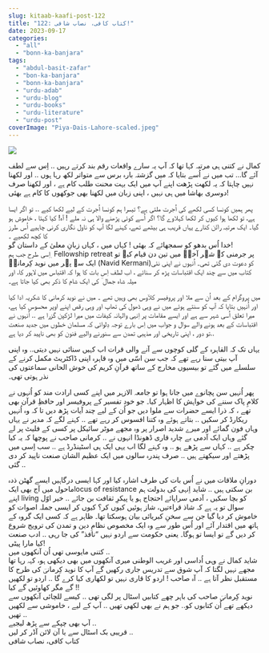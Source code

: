 ```yaml
---
slug: kitaab-kaafi-post-122
title: "122: کتاب کافی، نصاب شافی!"
date: 2023-09-17
categories: 
  - "all"
  - "bonn-ka-banjara"
tags: 
  - "abdul-basit-zafar"
  - "bon-ka-banjara"
  - "bonn-ka-banjara"
  - "urdu-adab"
  - "urdu-blog"
  - "urdu-books"
  - "urdu-literature"
  - "urdu-post"
coverImage: "Piya-Dais-Lahore-scaled.jpeg"
---
```


![](images/Piya-Dais-Lahore-300x169.jpeg)

کمال نے کتنی ہی مرتبہ کہا تھا کہ آپ یہ سارے واقعات رقم بند کرتے رہیں .. اِس سے لطف آئے گا… تب میں نے اُسے بتایا کہ میں گزشتہ بارہ برس سے متواتر لکھ رہا ہوں .. اور لکھنا نہیں چاہتا کہ یہ لکھت پڑھت اپنے آپ میں ایک بہت محنت طلب کام ہے ، اور لکھنا صرف دوسری بھاشا میں ہی نہیں ، اپنی زبان میں لکھنا بھی جوکھوں کا کام ہے بھئی!

پھر ہمیں کونسا کسی لکھے کی اُجرت ملتی ہے؟ تیسرا ہم کونسا اُجرت کے لیے لکھا کیے .. تو اگر ایسا ہے، تو لکھا ہوا کیوں کر لکھا کہلاوے گا؟ اگر اُسے کوئی پڑھنے والا ہی نہ ملے ! آہ! کیا کہتا ، خاموش ہو گیا۔ ایک مرتبہ رائؔن کنارے یہاں قریب ہی بیٹھے تھے، کہنے لگا آپ کو ناول نگاری کرنی چاہیے اُس طرز کا کچھ لکھیے ۔  
خدا اُس بدھو کو سمجھائے کہ بھئی ! کہاں میں ، کہاں زبانِ معلیٰ کے داستان گو!  
اِسی طرح جب ہم ٖ Fellowship retreat پر جرمنی کے شہر آخنؔ میں تین دن قیام کیے تو ایک سہ پہر میں نوید کِرمانیؔ (Navid Kermani)کو دعوت دی گئی تھی۔ اُنہوں نے اپنی نئی کتاب میں سے چند ایک اقتباسات پڑھ کر سنائے ، اب لطف اِس بات کا ہوا کہ اقتباس میں لاہور کا، اور میلہ شاہ جمال ؔ کی ایک شام کا ذکر بھی کیا جاتا ہے۔

میں پروگرام کے بعد اُن سے ملا اور پروفیسر کلاؔوس بھی وہیں تھے ۔ میں نے نوید کرمانی کا شکریہ ادا کیا اور اُنہیں بتایا کہ آپ کو سنتے ہوئے میں نے وہی ڈھول کی تھاپ اور وہی رقص اپنے اوپر محسوس کیا ہے، میرا تعلق اُسی شہر سے ہے اور ایسے مقامات پر اِنہی والہانہ کیفات میں میرا لڑکپن گزرا ہے .. اُنہوں نے اقتباسات کے بعد ہونے والے سوال و جواب میں اِس بارے توجہ دِلوائی کہ مسلمان خطوں میں جدید صنعت تو دور ، اپنی تاریخی اور مذہبی تمدن سے سنورنے والیے فنون کو بھی ناپید کر دیا ہے..

یہاں تک کہ القاہرہ کے گلی کوچوں سے آنے والی قرات اب کہیں سنائی نہیں دیتی.. وہ اپنی آپ بیتی سنا رہے تھے کہ جب سن اسّی میں وہ قاہرہ اپنی ڈاکٹریٹ مکمل کرنے کے سلسلے میں گئے تو بیسیوں مخارج کے ساتھ قرآنِ کریم کی خوش الحانی سماعتوں کی نذر ہوتی تھی۔

پھر اُنہیں سن پچانوے میں جانا ہوا تو جامعہ الازہر میں اپنے کسی ارادت مند کو اُنہوں نے کلامِ پاک سننے کی خواہش کا اظہار کیا۔ جو خود تفسیر کے پروفیسر اور حافظِ قرآن بھی تھے ، کہ ذرا ایسے حضرات سے ملوا دیں جو اُن کے لیے چند آیات پڑھ دیں تا کہ وہ اُنہیں ریکارڈ کر سکیں .. بتاتے ہوئے وہ کتنا افسوس کر رہے تھے .. کہنے لگے کہ مدیر نے یہاں وہاں فون گمائے اور میرے شدید اصرار پر وہ مجھے موٹر سائیکل پر کسی کے فلیٹ پر لے گئے وہاں ایک آدمی بے چارہ قاری ڈھونڈا انہوں نے .. کرمانی صاحب نے پوچھا کہ یہ کیا چکر ہے .. کہاں سے پڑھے ہو .. وہ کہنے لگا اب یہی ایک ہی اسٹینڈرڈ ہے .. سب اِسی میں پڑھتے اور سیکھتے ہیں .. صرف پندرہ سالوں میں ایک عظیم الشان صنعت ناپید کر دی گئی ..

دورانِ ملاقات میں نے اُس بات کی طرف اشارہ کیا اور کہا ایسی درگاہیں ایسے گھٹن ذدہ ماحول میں آج بھی ایکlocus of resistance بن سکتی ہیں .. شاید اِنہی کی بدولت ہم اپنے living کو بچا سکیں ، آدمی سراپائے احتجاج ہو یا پیکرِ ثقافت بن جائے .. خیر اوّل سوال تو یہ ہے کہ شاذ قراءتیں، شاز ہوئیں کیوں کر؟ کیوں کر ایسی جملہ اصوات کو خاموش کر دیا گیا جن سے سخنِ کبریائی بیان ہوسکتا تھا۔ ظاہر ہے کہ کسی ایک گروہ کے ہاتھ میں اقتدار آئے اور اُس طور سے وہ ایک مخصوص نظامِ دین و تمدن کی ترویج شروع کر دیں گے تو ایسا تو ہوگا۔ یعنی حکومت سے اردو نہیں “نافذ” کی جا رہی .. ادب صنعت کیا مارا پیٹی!  
کتنی مایوسی تھی اُن آنکھوں میں ..  
شاید کمال نے وہی اُداسی اور غریب الوطنی میری آنکھوں میں بھی دیکھی ہو، کہہ رہا تھا مجھے نہیں لگتا کہ آپ شوق سے تدریس جاری رکھیں گے آپ کا نوید کِرمانیؔ کی طرح کا مستقبل نظر آتا ہے .. آہ صاحب ! اردو کا قاری نہیں تو لکھاری کیا کرے گا .. اردو تو لکھیں گے مگر کھاوئیں گے کیا !!  
نوید کِرمانیؔ صاحب کی باہر چھے کتابیں اسٹال پر لگی تھی .. کیسے للچائی آنکھوں سے دیکھے تھے اُن کتابوں کو.. جو ہم نے بھی لکھی تھیں .. آپ کے لیے ، خاموشی سے لکھیں تھیں ..  
آپ بھی چپکے سے پڑھ لیجیے ..  
قریبی بک اسٹال سے یا آن لائن آڈر کر لیں ..  
کتاب کافی، نصاب شافی
